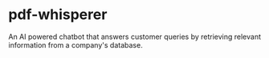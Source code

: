# pdf-whisperer
An AI powered chatbot that answers customer queries by retrieving relevant information from a company's database.
